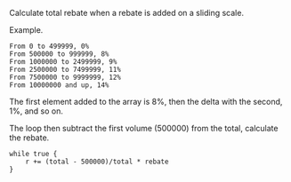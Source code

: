 Calculate total rebate when a rebate is added on a sliding scale.

Example.

```
From 0 to 499999, 0%
From 500000 to 999999, 8%
From 1000000 to 2499999, 9%
From 2500000 to 7499999, 11%
From 7500000 to 9999999, 12%
From 10000000 and up, 14%
```

The first element added to the array is 8%, then the delta with the second, 1%, and so on.

The loop then subtract the first volume (500000) from the total, calculate the rebate.

```
while true {
    r += (total - 500000)/total * rebate
}
```
